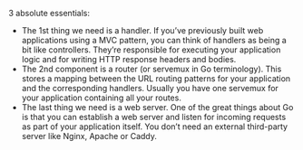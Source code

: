 3 absolute essentials:
- The 1st thing we need is a handler. If you’ve previously built web applications using a MVC pattern, you can think of handlers as being a bit like controllers. They’re responsible for executing your application logic and for writing HTTP response headers and bodies.
- The 2nd component is a router (or servemux in Go terminology). This stores a mapping between the URL routing patterns for your application and the corresponding handlers. Usually you have one servemux for your application containing all your routes.
- The last thing we need is a web server. One of the great things about Go is that you can establish a web server and listen for incoming requests as part of your application itself. You don’t need an external third-party server like Nginx, Apache or Caddy.
